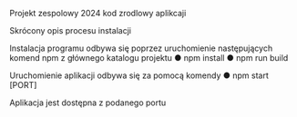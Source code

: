 Projekt zespolowy 2024 kod zrodlowy aplikcaji

Skrócony opis procesu instalacji

Instalacja programu odbywa się poprzez uruchomienie następujących komend npm z głównego katalogu projektu
●	npm install
●	npm run build

Uruchomienie aplikacji odbywa się za pomocą komendy
●	npm start [PORT]

Aplikacja jest dostępna z podanego portu

